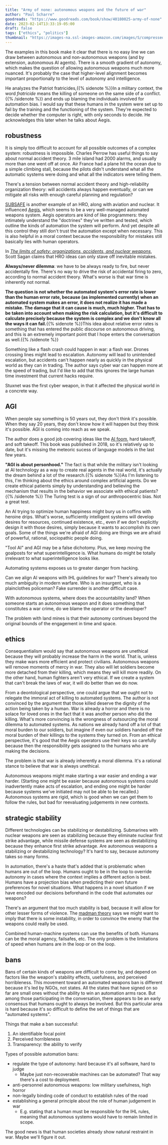 ```yaml
---
title: "Army of none: autonomous weapons and the future of war"
author: "Paul Scharre"
goodreads: "https://www.goodreads.com/book/show/40180025-army-of-none"
date: 2023-02-14T13:33:19-05:00
draft: false
tags: ["ethics", "politics"]
thumbnail: "https://images-na.ssl-images-amazon.com/images/S/compressed.photo.goodreads.com/books/1529056546i/40180025.jpg"
---
```


The examples in this book make it clear that there is no easy line we can draw between autonomous and non-autonomous weapons (and by extension, autonomous AI agents). There is a smooth gradient of autonomy, which makes the question of allowing autonomous weapons much more nuanced. It's probably the case that higher-level alignment becomes important proportionally to the level of autonomy and intelligence.

He analyzes the Patriot fratricides,{{% sidenote %}}In a military context, the word *fratricide* means the killing of someone on the same side of a conflict.{{% /sidenote %}} and ends up blaming the individuals involved for automation bias. I would say that these humans in the system were set up to fail by the training and the functioning of the system. They're expected to decide whether the computer is right, with only seconds to decide. He acknowledges this later when he talks about Aegis.

## robustness

It is simply too difficult to account for all possible outcomes of a complex system: robustness is impossible. Charles Perrow has useful things to say about normal accident theory. 3 mile island had 2000 alarms, and usually more than one went off at once. Air France had a plane hit the ocean due to a simple climbing stall, because the pilots didn't understand what all the automatic systems were doing and what all the indicators were telling them.

There's a tension between normal accident theory and high-reliability organization theory: will accidents always happen eventually, or can we mitigate all risks with enough careful planning and regulation?

[SUBSAFE](https://en.wikipedia.org/wiki/SUBSAFE) is another example of an HRO, along with aviation and nuclear. It influenced [Aegis](https://en.wikipedia.org/wiki/Aegis_Combat_System), which seems to be a very well-managed automated weapons system. Aegis operators are kind of like programmers: they intimately understand the "doctrines" they've written and tested, which outline the kinds of automation the system will perform. And yet despite all this control they still don't trust the automation except when necessary. This is also helpful in a moral context because the responsibility for mistakes still basically lies with human operators.

In [*The limits of safety: organizations, accidents, and nuclear weapons*](https://www.jstor.org/stable/j.ctvzsmf8r), Scott Sagan claims that HRO ideas can only stave off inevitable mistakes.

**Always/never dilemma**: we have to be always ready to fire, but never accidentally fire. There's no way to drive the risk of accidental firing to zero, according to normal accident theory. What's worse is that war time is inherently not normal.

**The question is not whether the automated system's error rate is lower than the human error rate, because (as implemented currently) when an automated system makes an error, it does not realize it has made a mistake. The damage that it can cause is much, much higher. That has to be taken into account when making the risk calculation, but it's difficult to calculate precisely because the system is complex and we don't know all the ways it can fail.**{{% sidenote %}}This idea about relative error rates is something that has entered the public discourse on autonomous driving, and this is an extremely important point that I hope enters the conversation as well.{{% /sidenote %}}

Something like a flash crash could happen in war: a flash war. Drones crossing lines might lead to escalation. Autonomy will lead to unintended escalation, but accidents can't happen nearly as quickly in the physical world as they can in trading. The author says cyber war can happen more at the speed of trading, but I'd like to add that this ignores the large human time investment that current hacks require.

Stuxnet was the first cyber weapon, in that it affected the physical world in a concrete way.

## AGI

When people say something is 50 years out, they don't think it's possible. When they say 20 years, they don't know how it will happen but they think it's possible. AGI is coming into reach as we speak.

The author does a good job covering ideas like the [AI foom](https://en.wikipedia.org/wiki/Technological_singularity#Intelligence_explosion), hard takeoff, and soft takeoff. This book was published in 2018, so it's relatively up to date, but it's missing the meteoric sucess of language models in the last few years.

**"AGI is about personhood."** The fact is that while the military isn't looking at AI technology as a way to create real agents in the real world, it's actually the dream behind a lot of the research.{{% sidenote %}}As I'm listening to this, I'm thinking about the ethics around complex artificial agents. Do we create ethical patients simply by understanding and believing the mechanism that results in the behavior we associate with ethical patients?{{% /sidenote %}} The Turing test is a sign of our anthropocentric bias. Not a great test.

An AI trying to optimize human happiness might bury us in coffins with heroine drips. What's worse, sufficiently intelligent systems will develop desires for resources, continued existence, etc., even if we don't explicitly design it with those desires, simply because it wants to accomplish its own goals. Some of the things we're afraid of AGI doing are things we are afraid of powerful, rational, sociopathic people doing.

"Tool AI" and AGI may be a false dichotomy. Plus, we keep moving the goalposts for what superintelligence is. What humans do might be totally irrelevant to what superintelligence looks like.

Automating systems exposes us to greater danger from hacking.

Can we align AI weapons with IHL guidelines for war? There's already too much ambiguity in modern warfare. Who is an insurgent, who is a plainclothes policeman? Fake surrender is another difficult case.

With autonomous systems, where does the accountability land? When someone starts an autonomous weapon and it does something that constitutes a war crime, do we blame the operator or the developer?

The problem with land mines is that their autonomy continues beyond the original bounds of the engagement in time and space.

## ethics

Consequentialism would say that autonomous weapons are unethical because they will probably increase the harm in the world. That is, unless they make wars more efficient and protect civilians. Autonomous weapons will remove moments of mercy in war. They also will let soldiers become more detached from their killing, which means they will kill more readily. On the other hand, human fighters aren't very ethical. If we create a system that can't break the laws of war, it will do better than we do now.

From a deontological perspective, one could argue that we ought not to relegate the immoral act of killing to automated systems. The author is not convinced by the argument that those killed deserve the dignity of the action being taken by a human. War is already a horror and there is no solace for loved ones in the fact that it was another person who did the killing. What's more convincing is the wrongness of outsourcing the moral dilemma to automated systems. As nations we already hand off a lot of that moral burden to our soldiers, but imagine if even our soldiers handed off the moral burden of their killings to the systems they turned on. From an ethical perspective, it's good that the Aegis operators use their keys so carefully because then the responsibility gets assigned to the humans who are making the decisions.

The problem is that war is already inherently a moral dilemma. It's a rational stance to believe that war is always unethical.

Autonomous weapons might make starting a war easier and ending a war harder. (Starting one might be easier because autonomous systems could inadvertently make acts of escalation, and ending one might be harder because systems we've initiated may not be able to be recalled.) Autonomous systems are rigid, which is good when we can get them to follow the rules, but bad for reevaluating judgements in new contexts.

## strategic stability

Different technologies can be stabilizing or destabilizing. Submarines with nuclear weapons are seen as stabilizing because they eliminate nuclear first strike advantage, while missile defense systems are seen as destabilizing because they enhance first strike advantage. Are autonomous weapons a stabilizing or destabilizing technology? It's hard to say, because autonomy takes so many forms.

In automation, there's a haste that's added that is problematic when humans are out of the loop. Humans ought to be in the loop to override autonomy in cases where the context implies a different action is best. Humans have a projection bias when predicting their own future preferences for novel situations. What happens in a novel situation if we have encoded our decisions beforehand in the code that automates our weapons?

There's an argument that too much stability is bad, because it will allow for other lesser forms of violence. The [madman theory](https://en.wikipedia.org/wiki/Madman_theory) says we might want to imply that there is some instability, in order to convince the enemy that the weapons could really be used.

Combined human-machine systems can use the benefits of both. Humans can be the moral agency, failsafes, etc. The only problem is the limitations of speed when humans are in the loop or on the loop.

## bans

Bans of certain kinds of weapons are difficult to come by, and depend on factors like the weapon's stability effects, usefulness, and perceived horribleness. This movement toward an automated weapons ban is different because it's led by NGOs, not states. All the states that have signed on so far are small ones without the ability to win an automation arms race. But among those participating in the conversation, there appears to be an early consensus that humans ought to always be involved. But this particular area is hard because it's so difficult to define the set of things that are "automated systems".

Things that make a ban successful:

1. An identifiable focal point
2. Perceived horribleness
3. Transparency: the ability to verify

Types of possible automation bans:

- regulate the type of autonomy: hard because it's all software, hard to judge
  - Maybe just non-recoverable machines can be automated? That way there's a cost to deployment.
- anti-personnel autonomous weapons: low military usefulness, high horror
- non-legally binding code of conduct to establish rules of the road
- establishing a general principle about the role of human judgement in war
  - E.g. stating that a human must be responsible for the IHL rules, meaning that autonomous systems would have to remain limited in scope.

The good news is that human societies already show natural restraint in war. Maybe we'll figure it out.
